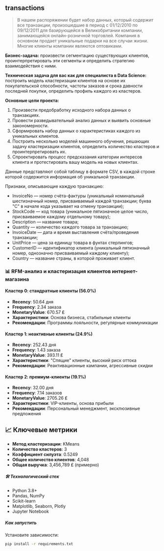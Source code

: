 ## transactions

> В нашем распоряжении будет набор данных, который содержит все транзакции, произошедшие в период с 01/12/2010 по 09/12/2011 для базирующейся в Великобритании компании, занимающейся онлайн-розничной торговлей. Компания в основном продает уникальные подарки на все случаи жизни. Многие клиенты компании являются оптовиками.


**Бизнес-задача:** произвести сегментацию существующих клиентов, проинтерпретировать эти сегменты и определить стратегию взаимодействия с ними.

**Техническая задача для вас как для специалиста в Data Science:** построить модель кластеризации клиентов на основе их покупательской способности, частоты заказов и срока давности последней покупки, определить профиль каждого из кластеров.

**Основные цели проекта:**
1. Произвести предобработку исходного набора данных о транзакциях.
2. Провести разведывательный анализ данных и выявить основные закономерности.
3. Сформировать набор данных о характеристиках каждого из уникальных клиентов.
4. Построить несколько моделей машинного обучения, решающих задачу кластеризации клиентов, определить количество кластеров и проинтерпретировать их.
5. Спроектировать процесс предсказания категории интересов клиента и протестировать вашу модель на новых клиентах.

Данные представляют собой таблицу в формате CSV, в каждой строке которой содержится информация об уникальной транзакции.

Признаки, описывающие каждую транзакцию:

* InvoiceNo — номер счёта-фактуры (уникальный номинальный шестизначный номер, присваиваемый каждой транзакции; буква "C" в начале кода указывает на отмену транзакции);
* StockCode — код товара (уникальное пятизначное целое число, присваиваемое каждому отдельному товару);
* Description — название товара;
* Quantity — количество каждого товара за транзакцию;
* InvoiceDate — дата и время выставления счёта/проведения транзакции;
* UnitPrice — цена за единицу товара в фунтах стерлингов;
* CustomerID — идентификатор клиента (уникальный пятизначный номер, однозначно присваиваемый каждому клиенту);
* Country — название страны, в которой проживает клиент.

### 📊 RFM-анализ и кластеризация клиентов интернет-магазина

#### Кластер 0: стандратные клиенты (56.0%)
- **Recency**: 50.64 дня
- **Frequency**: 2.34 заказа  
- **MonetaryValue**: 670.57 ₤
- **Характеристики**: Основа бизнеса, стабильные клиенты
- **Рекомендации**: Программы лояльности, регулярные коммуникации

#### Кластер 1: неактивные клиенты (24.9%)
- **Recency**: 252.43 дня
- **Frequency**: 1.43 заказа
- **MonetaryValue**: 393.11 ₤
- **Характеристики**: "Спящие" клиенты, высокий риск оттока
- **Рекомендации**: Реактивационные кампании, агрессивные скидки

#### Кластер 2: премиум-клиенты (19.1%)
- **Recency**: 32.00 дня
- **Frequency**: 7.14 заказов
- **MonetaryValue**: 2705.26 ₤
- **Характеристики**: VIP-клиенты, основа прибыли
- **Рекомендации**: Персональный менеджмент, эксклюзивные предложения

## 📈 Ключевые метрики
- **Метод кластеризации**: KMeans
- **Количество кластеров**: 3
- **Коэффициент силуэта**: 0.5249
- **Общее количество клиентов**: 4,048
- **Общая выручка**: 3,456,789 ₤ (примерно)

##### 🛠 Технологический стек
- Python 3.8+
- Pandas, NumPy
- Scikit-learn
- Matplotlib, Seaborn, Plotly
- Jupyter Notebook

##### Как запустить

Установите зависимости:
```bash
pip install -r requirements.txt

